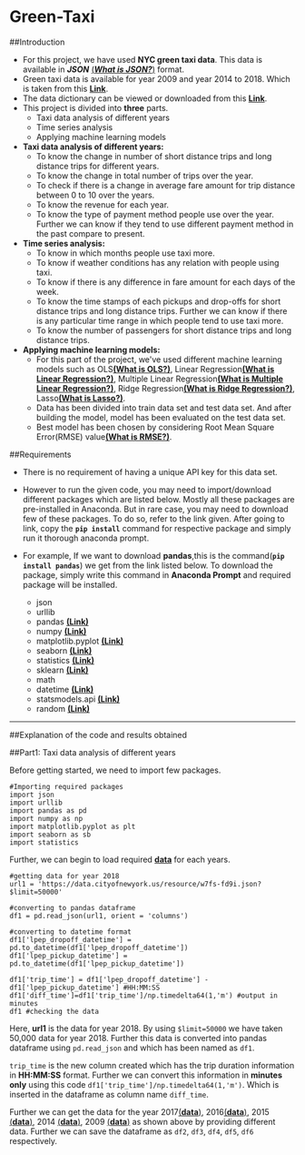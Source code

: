 # Green-Taxi
##Introduction
- For this project, we have used **NYC green taxi data**. This data is available in ***JSON*** [(***What is JSON?***)](https://www.json.org/) format.
- Green taxi data is available for year 2009 and year 2014 to 2018. Which is taken from this [**Link**](https://data.cityofnewyork.us/browse?q=green+taxi).
- The data dictionary can be viewed or downloaded from this [**Link**](https://www1.nyc.gov/assets/tlc/downloads/pdf/data_dictionary_trip_records_green.pdf). 
- This project is divided into **three** parts.
	-	Taxi data analysis of different years 
	-	Time series analysis
	-	Applying machine learning models
- **Taxi data analysis of different years:**		
	-	 To know the change in number of short distance trips and long distance trips for different years.
	-	 To know the change in total number of trips over the year.
	-	 To check if there is a change in average fare amount for trip distance between 0 to 10 over the years.
	-	 To know the revenue for each year.
	-	 To know the type of payment method people use over the year. Further we can know if they tend to use different payment method in the past compare to present. 
- **Time series analysis:**
	-	To know in which months people use taxi more. 
	-	To know if weather conditions has any relation with people using taxi.
	-	To know if there is any difference in fare amount for each days of the week. 
	-	To know the time stamps of each pickups and drop-offs for short distance trips and long distance trips. Further we can know if there is any particular time range in which people tend to use taxi more. 
	-	To know the number of passengers for short distance trips and long distance trips. 
- **Applying machine learning models:**
	-	For this part of the project, we've used different machine learning models such as OLS[**(What is OLS?)**](https://en.wikipedia.org/wiki/Ordinary_least_squares), Linear Regression[**(What is Linear Regression?)**](https://en.wikipedia.org/wiki/Linear_regression), Multiple Linear Regression[**(What is Multiple Linear Regression?)**](https://www.investopedia.com/terms/m/mlr.asp), Ridge Regression[**(What is Ridge Regression?)**](https://ncss-wpengine.netdna-ssl.com/wp-content/themes/ncss/pdf/Procedures/NCSS/Ridge_Regression.pdf), Lasso[**(What is Lasso?)**](https://en.wikipedia.org/wiki/Lasso_(statistics)). 
	-	Data has been divided into train data set and test data set. And after building the model, model has been evaluated on the test data set.
	-	Best model has been chosen by considering Root Mean Square Error(RMSE) value[**(What is RMSE?)**](http://statweb.stanford.edu/~susan/courses/s60/split/node60.html).

##Requirements
- There is no requirement of having a unique API key for this data set.
- However to run the given code, you may need to import/download different packages which are listed below. Mostly all these packages are pre-installed in Anaconda. But in rare case, you may need to download few of these packages. To do so, refer to the link given. After going to link, copy the **```pip install```** command for respective package and simply run it thorough anaconda prompt. 
- For example, If we want to download **pandas**,this is the command(**```pip install pandas```**) we get from the link listed below. To download the package, simply write this command in **Anaconda Prompt** and required package will be installed. 

 

	-	json
	-	urllib
	-	pandas [**(Link)**](https://pypi.org/project/pandas/)
	-	numpy [**(Link)**](https://pypi.org/project/numpy/)
	-	matplotlib.pyplot [**(Link)**](https://pypi.org/project/matplotlib/)
	-	seaborn [**(Link)**](https://pypi.org/project/seaborn/)
	-	statistics [**(Link)**](https://pypi.org/project/statistics/)
	-	sklearn [**(Link)**](https://pypi.org/project/scikit-learn/)
	-	math
	-	datetime [**(Link)**](https://pypi.org/project/DateTime/)
	-	statsmodels.api [**(Link)**](https://pypi.org/project/statsmodels/)
	-	random [**(Link)**](https://pypi.org/project/random2/)
	
---

##Explanation of the code and results obtained

##Part1: Taxi data analysis of different years

Before getting started, we need to import few packages.

	#Importing required packages
	import json
	import urllib
	import pandas as pd
	import numpy as np
	import matplotlib.pyplot as plt
	import seaborn as sb
	import statistics

Further, we can begin to load required [**data**](https://data.cityofnewyork.us/browse?q=green+taxi) for each years. 

	#getting data for year 2018
	url1 = 'https://data.cityofnewyork.us/resource/w7fs-fd9i.json?$limit=50000'
	
	#converting to pandas dataframe
	df1 = pd.read_json(url1, orient = 'columns')
	
	#converting to datetime format
	df1['lpep_dropoff_datetime'] = pd.to_datetime(df1['lpep_dropoff_datetime'])
	df1['lpep_pickup_datetime'] = pd.to_datetime(df1['lpep_pickup_datetime'])

	df1['trip_time'] = df1['lpep_dropoff_datetime'] - df1['lpep_pickup_datetime'] #HH:MM:SS
	df1['diff_time']=df1['trip_time']/np.timedelta64(1,'m') #output in minutes
	df1 #checking the data

Here, **url1** is the data for year 2018. By using ```$limit=50000``` we have taken 50,000 data for year 2018. Further this data is converted into pandas dataframe using ```pd.read_json``` and which has been named as ```df1```. 

```trip_time``` is the new column created which has the trip duration information in **HH:MM:SS** format. Further we can convert this information in **minutes only** using this code ```df1['trip_time']/np.timedelta64(1,'m')```. Which is inserted in the dataframe as column name ```diff_time```.

Further we can get the data for the year 2017[(**data**)](https://data.cityofnewyork.us/resource/5gj9-2kzx.json?$limit=50000), 2016[(**data**)](https://data.cityofnewyork.us/resource/pqfs-mqru.json?$limit=50000), 2015 [(**data**)](https://data.cityofnewyork.us/resource/utt9-dvgj.json?$limit=50000), 2014 [(**data**)](https://data.cityofnewyork.us/resource/2np7-5jsg.json?$limit=50000), 2009 [(**data**)](https://data.cityofnewyork.us/resource/f9tw-8p66.json?$limit=50000) as shown above by providing different data. Further we can save the dataframe as ```df2```, ```df3```, ```df4```, ```df5```, ```df6``` respectively.
